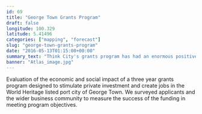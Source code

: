 ```yaml
---
id: 69
title: "George Town Grants Program"
draft: false
longitude: 100.329
latitude: 5.41496
categories: ["mapping", "forecast"]
slug: "george-town-grants-program"
date: "2016-05-13T01:15:00+00:00"
summary_text: "Think City's grants program has had an enormous positive impact on local investment"
banner: "Atlas_image.jpg"
---
```


Evaluation of the economic and social impact of a three year grants program designed to&nbsp;stimulate private&nbsp;investment and create jobs&nbsp;in the World Heritage listed port city of George Town. We surveyed applicants and the wider business community to measure the success of the funding in meeting program objectives.
